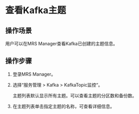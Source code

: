 # 查看Kafka主题<a name="ZH-CN_TOPIC_0057181198"></a>

## 操作场景<a name="zh-cn_topic_0057177606_section63666741154720"></a>

用户可以在MRS Manager查看Kafka已创建的主题信息。

## 操作步骤<a name="zh-cn_topic_0057177606_section28495335162840"></a>

1.  登录MRS Manager。
2.  选择“服务管理  \>  Kafka  \>  KafkaTopic监控“。

    主题列表默认显示所有主题。可以查看主题的分区数和备份数。

3.  在主题列表单击指定主题的名称，可查看详细信息。

